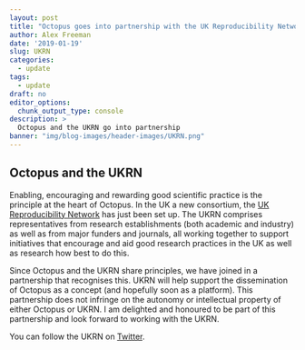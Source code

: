 ```yaml
---
layout: post
title: "Octopus goes into partnership with the UK Reproducibility Network"
author: Alex Freeman
date: '2019-01-19'
slug: UKRN
categories:
  - update
tags:
  - update
draft: no
editor_options:
  chunk_output_type: console
description: >
  Octopus and the UKRN go into partnership
banner: "img/blog-images/header-images/UKRN.png"
---
```

  <h2>Octopus and the UKRN</h2>
	  <p>Enabling, encouraging and rewarding good scientific practice is the principle at the heart of Octopus. In the UK a new consortium, the <a href="http://www.dcn.ed.ac.uk/camarades/ukrn/">UK Reproducibility Network</a> has just been set up. The UKRN comprises representatives from research establishments (both academic and industry) as well as from major funders and journals, all working together to support initiatives that encourage and aid good research practices in the UK as well as research how best to do this.</p>
	  <p>Since Octopus and the UKRN share principles, we have joined in a partnership that recognises this. UKRN will help support the dissemination of Octopus as a concept (and hopefully soon as a platform). This partnership does not infringe on the autonomy or intellectual property of either Octopus or UKRN. I am delighted and honoured to be part of this partnership and look forward to working with the UKRN.</p>
  <p>You can follow the UKRN on <a href="https://twitter.com/ukrepro?lang=en">Twitter</a>.</p>
